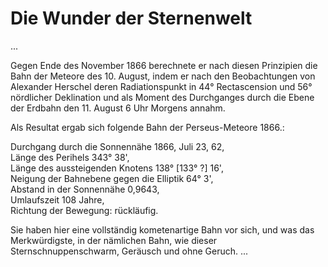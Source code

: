 # Die Wunder der Sternenwelt

...

Gegen Ende des November 1866 berechnete er nach diesen Prinzipien die Bahn der Meteore des 10. August, indem er nach den Beobachtungen von Alexander Herschel deren Radiationspunkt in 44° Rectascension und 56° nördlicher Deklination und als Moment des Durchganges durch die Ebene der Erdbahn den 11. August 6 Uhr Morgens annahm.

Als Resultat ergab sich folgende Bahn der Perseus-Meteore 1866.:

Durchgang durch die Sonnennähe 1866, Juli 23, 62,  
Länge des Perihels 343° 38',  
Länge des aussteigenden Knotens 138° [133° ?] 16',  
Neigung der Bahnebene gegen die Elliptik 64° 3',  
Abstand in der Sonnennähe 0,9643,  
Umlaufszeit 108 Jahre,  
Richtung der Bewegung: rückläufig.

Sie haben hier eine vollständig kometenartige Bahn vor sich, und was das Merkwürdigste, in der nämlichen Bahn, wie dieser Sternschnuppenschwarm, Geräusch und ohne Geruch.
...
